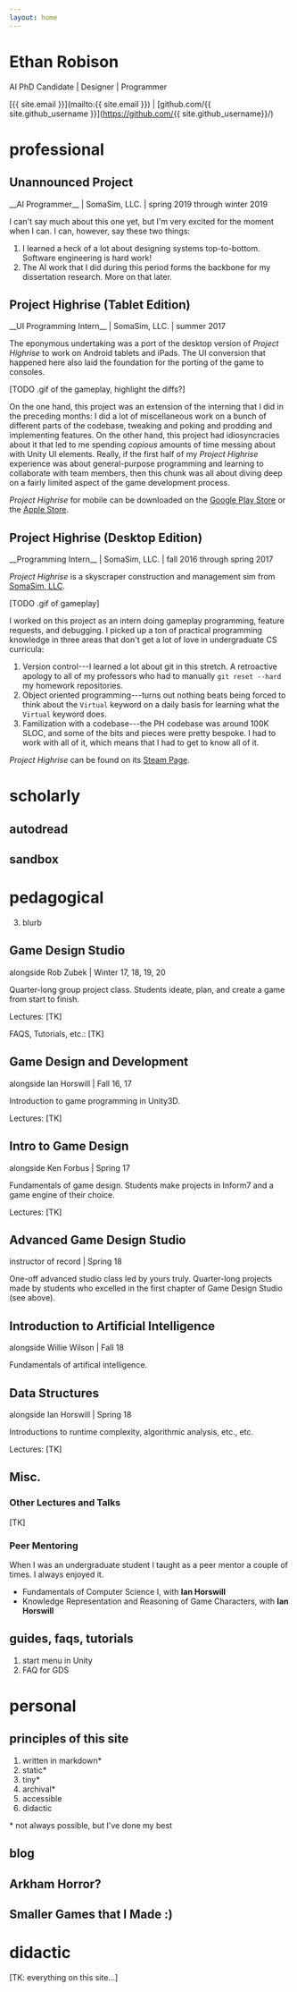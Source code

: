 ```yaml
---
layout: home
---
```


# Ethan Robison

AI PhD Candidate \| Designer \| Programmer


[{{ site.email }}](mailto:{{ site.email }}) | 
[github.com/{{ site.github_username }}](https://github.com/{{
site.github_username}}/)

# professional

## Unannounced Project

<span class="gray">
__AI Programmer__
| SomaSim, LLC.
| spring 2019 through winter 2019
</span>

I can't say much about this one yet, but I'm very excited for the moment
when I can. I can, however, say these two things:

1. I learned a heck of a lot about designing systems top-to-bottom.
   Software engineering is hard work!
2. The AI work that I did during this period forms the backbone for my
   dissertation research. More on that later. <!-- TODO link to diss stuff -->

## Project Highrise (Tablet Edition)

<span class="gray">
__UI Programming Intern__
| SomaSim, LLC.
| summer 2017
</span>

The eponymous undertaking was a port of the desktop version of _Project
Highrise_ to work on Android tablets and iPads. The UI conversion that
happened here also laid the foundation for the porting of the game to
consoles.

[TODO .gif of the gameplay, highlight the diffs?]

On the one hand, this project was an extension of the interning that I
did in the preceding months: I did a lot of miscellaneous work on a
bunch of different parts of the codebase, tweaking and poking and
prodding and implementing features. On the other hand, this project had
idiosyncracies about it that led to me spending _copious_ amounts of
time messing about with Unity UI elements. Really, if the first half of
my _Project Highrise_ experience was about general-purpose programming
and learning to collaborate with team members, then this chunk was all
about diving deep on a fairly limited aspect of the game development
process.

_Project Highrise_ for mobile can be downloaded on the [Google Play
Store][1] or the [Apple Store][2].

[1]: https://play.google.com/store/apps/details?id=com.kalypsomedia.projecthighrise
[2]: https://apps.apple.com/us/app/project-highrise/id1277095117

## Project Highrise (Desktop Edition)


<span class="gray">
__Programming Intern__
| SomaSim, LLC.
| fall 2016 through spring 2017
</span>

_Project Highrise_ is a skyscraper construction and management sim from
[SomaSim, LLC](http://www.somasim.com/blog/).

[TODO .gif of gameplay]

I worked on this project as an intern doing gameplay programming,
feature requests, and debugging. I picked up a ton of practical
programming knowledge in three areas that don't get a lot of love in
undergraduate CS curricula:

1. Version control---I learned a lot about git in this stretch. A
   retroactive apology to all of my professors who had to manually `git
   reset --hard` my homework repositories.
2. Object oriented programming---turns out nothing beats being forced to
   think about the `Virtual` keyword on a daily basis for learning what
   the `Virtual` keyword does.
3. Familization with a codebase---the PH codebase was around 100K SLOC,
   and some of the bits and pieces were pretty bespoke. I had to work
   with all of it, which means that I had to get to know all of it.

_Project Highrise_ can be found on its [Steam Page][3].

[3]: https://store.steampowered.com/app/423580/Project_Highrise/

# scholarly

## autodread

## sandbox

# pedagogical

3. blurb

## Game Design Studio
<span class="gray">alongside Rob Zubek | Winter 17, 18, 19, 20</span>

Quarter-long group project class. Students ideate, plan, and create a
game from start to finish.

Lectures: [TK]

FAQS, Tutorials, etc.: [TK]

## Game Design and Development
<span class="gray">alongside Ian Horswill | Fall 16, 17</span>

Introduction to game programming in Unity3D.

Lectures: [TK]

## Intro to Game Design
<span class="gray">alongside Ken Forbus | Spring 17</span>

Fundamentals of game design. Students make projects in Inform7 and a
game engine of their choice.

Lectures: [TK]

## Advanced Game Design Studio
<span class="gray">instructor of record | Spring 18</span>

One-off advanced studio class led by yours truly. Quarter-long projects
made by students who excelled in the first chapter of Game Design Studio
(see above).

## Introduction to Artificial Intelligence
<span class="gray">alongside Willie Wilson | Fall 18</span>

Fundamentals of artifical intelligence.

## Data Structures
<span class="gray">alongside Ian Horswill | Spring 18</span>

Introductions to runtime complexity, algorithmic analysis, etc., etc.

Lectures: [TK]

## Misc.

### Other Lectures and Talks

[TK]

### Peer Mentoring

When I was an undergraduate student I taught as a peer mentor a couple
of times. I always enjoyed it.
- Fundamentals of Computer Science I, with __Ian Horswill__
- Knowledge Representation and Reasoning of Game Characters, with __Ian
  Horswill__

## guides, faqs, tutorials

1. start menu in Unity
2. FAQ for GDS

# personal

## principles of this site

1. written in markdown\*
2. static\*
3. tiny\*
4. archival\*
5. accessible
6. didactic

\* not always possible, but I've done my best

## blog

## Arkham Horror?

## Smaller Games that I Made :)

# didactic

[TK: everything on this site...]
